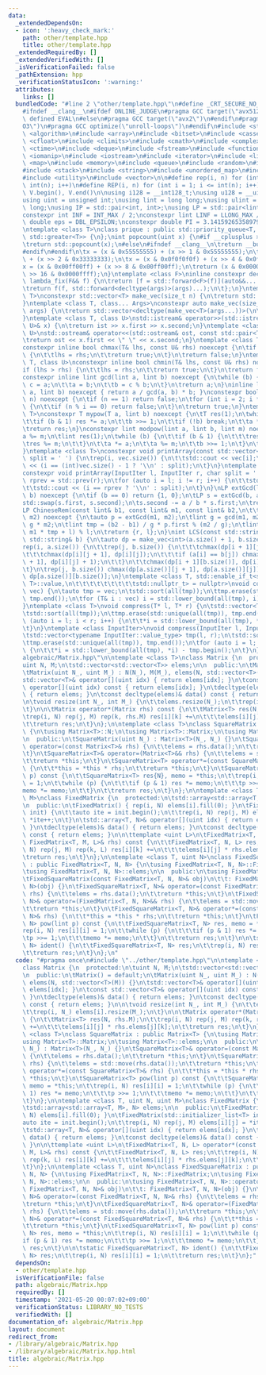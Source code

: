 ```yaml
---
data:
  _extendedDependsOn:
  - icon: ':heavy_check_mark:'
    path: other/template.hpp
    title: other/template.hpp
  _extendedRequiredBy: []
  _extendedVerifiedWith: []
  _isVerificationFailed: false
  _pathExtension: hpp
  _verificationStatusIcon: ':warning:'
  attributes:
    links: []
  bundledCode: "#line 2 \"other/template.hpp\"\n#define _CRT_SECURE_NO_WARNINGS\n\
    #ifndef __clang__\n#ifdef ONLINE_JUDGE\n#pragma GCC target(\"avx512f\")\n#elif\
    \ defined EVAL\n#else\n#pragma GCC target(\"avx2\")\n#endif\n#pragma GCC optimize(\"\
    O3\")\n#pragma GCC optimize(\"unroll-loops\")\n#endif\n#include <string.h>\n#include\
    \ <algorithm>\n#include <array>\n#include <bitset>\n#include <cassert>\n#include\
    \ <cfloat>\n#include <climits>\n#include <cmath>\n#include <complex>\n#include\
    \ <ctime>\n#include <deque>\n#include <fstream>\n#include <functional>\n#include\
    \ <iomanip>\n#include <iostream>\n#include <iterator>\n#include <list>\n#include\
    \ <map>\n#include <memory>\n#include <queue>\n#include <random>\n#include <set>\n\
    #include <stack>\n#include <string>\n#include <unordered_map>\n#include <unordered_set>\n\
    #include <utility>\n#include <vector>\n\n#define rep(i, n) for (int i = 0; i <\
    \ int(n); i++)\n#define REP(i, n) for (int i = 1; i <= int(n); i++)\n#define all(V)\
    \ V.begin(), V.end()\n\nusing i128 = __int128_t;\nusing u128 = __uint128_t;\n\
    using uint = unsigned int;\nusing lint = long long;\nusing ulint = unsigned long\
    \ long;\nusing IP = std::pair<int, int>;\nusing LP = std::pair<lint, lint>;\n\n\
    constexpr int INF = INT_MAX / 2;\nconstexpr lint LINF = LLONG_MAX / 2;\nconstexpr\
    \ double eps = DBL_EPSILON;\nconstexpr double PI = 3.141592653589793238462643383279;\n\
    \ntemplate <class T>\nclass prique : public std::priority_queue<T, std::vector<T>,\
    \ std::greater<T>> {\n};\nint popcount(uint x) {\n#if __cplusplus >= 202002L\n\
    \treturn std::popcount(x);\n#else\n#ifndef __clang__\n\treturn __builtin_popcount(x);\n\
    #endif\n#endif\n\tx = (x & 0x55555555) + (x >> 1 & 0x55555555);\n\tx = (x & 0x33333333)\
    \ + (x >> 2 & 0x33333333);\n\tx = (x & 0x0f0f0f0f) + (x >> 4 & 0x0f0f0f0f);\n\t\
    x = (x & 0x00ff00ff) + (x >> 8 & 0x00ff00ff);\n\treturn (x & 0x0000ffff) + (x\
    \ >> 16 & 0x0000ffff);\n}\ntemplate <class F>\ninline constexpr decltype(auto)\
    \ lambda_fix(F&& f) {\n\treturn [f = std::forward<F>(f)](auto&&... args) {\n\t\
    \treturn f(f, std::forward<decltype(args)>(args)...);\n\t};\n}\ntemplate <class\
    \ T>\nconstexpr std::vector<T> make_vec(size_t n) {\n\treturn std::vector<T>(n);\n\
    }\ntemplate <class T, class... Args>\nconstexpr auto make_vec(size_t n, Args&&...\
    \ args) {\n\treturn std::vector<decltype(make_vec<T>(args...))>(\n\t\tn, make_vec<T>(std::forward<Args>(args)...));\n\
    }\ntemplate <class T, class U>\nstd::istream& operator>>(std::istream& ist, std::pair<T,\
    \ U>& x) {\n\treturn ist >> x.first >> x.second;\n}\ntemplate <class T, class\
    \ U>\nstd::ostream& operator<<(std::ostream& ost, const std::pair<T, U>& x) {\n\
    \treturn ost << x.first << \" \" << x.second;\n}\ntemplate <class T, class U>\n\
    constexpr inline bool chmax(T& lhs, const U& rhs) noexcept {\n\tif (lhs < rhs)\
    \ {\n\t\tlhs = rhs;\n\t\treturn true;\n\t}\n\treturn false;\n}\ntemplate <class\
    \ T, class U>\nconstexpr inline bool chmin(T& lhs, const U& rhs) noexcept {\n\t\
    if (lhs > rhs) {\n\t\tlhs = rhs;\n\t\treturn true;\n\t}\n\treturn false;\n}\n\
    constexpr inline lint gcd(lint a, lint b) noexcept {\n\twhile (b) {\n\t\tlint\
    \ c = a;\n\t\ta = b;\n\t\tb = c % b;\n\t}\n\treturn a;\n}\ninline lint lcm(lint\
    \ a, lint b) noexcept { return a / gcd(a, b) * b; }\nconstexpr bool isprime(lint\
    \ n) noexcept {\n\tif (n == 1) return false;\n\tfor (int i = 2; i * i <= n; i++)\
    \ {\n\t\tif (n % i == 0) return false;\n\t}\n\treturn true;\n}\ntemplate <class\
    \ T>\nconstexpr T mypow(T a, lint b) noexcept {\n\tT res(1);\n\twhile (true) {\n\
    \t\tif (b & 1) res *= a;\n\t\tb >>= 1;\n\t\tif (!b) break;\n\t\ta *= a;\n\t}\n\
    \treturn res;\n}\nconstexpr lint modpow(lint a, lint b, lint m) noexcept {\n\t\
    a %= m;\n\tlint res(1);\n\twhile (b) {\n\t\tif (b & 1) {\n\t\t\tres *= a;\n\t\t\
    \tres %= m;\n\t\t}\n\t\ta *= a;\n\t\ta %= m;\n\t\tb >>= 1;\n\t}\n\treturn res;\n\
    }\ntemplate <class T>\nconstexpr void printArray(const std::vector<T>& vec, char\
    \ split = ' ') {\n\trep(i, vec.size()) {\n\t\tstd::cout << vec[i];\n\t\tstd::cout\
    \ << (i == (int)vec.size() - 1 ? '\\n' : split);\n\t}\n}\ntemplate <class InputIter>\n\
    constexpr void printArray(InputIter l, InputIter r, char split = ' ') {\n\tauto\
    \ rprev = std::prev(r);\n\tfor (auto i = l; i != r; i++) {\n\t\tstd::cout << *i;\n\
    \t\tstd::cout << (i == rprev ? '\\n' : split);\n\t}\n}\nLP extGcd(lint a, lint\
    \ b) noexcept {\n\tif (b == 0) return {1, 0};\n\tLP s = extGcd(b, a % b);\n\t\
    std::swap(s.first, s.second);\n\ts.second -= a / b * s.first;\n\treturn s;\n}\n\
    LP ChineseRem(const lint& b1, const lint& m1, const lint& b2,\n\t\t\t  const lint&\
    \ m2) noexcept {\n\tauto p = extGcd(m1, m2);\n\tlint g = gcd(m1, m2), l = m1 /\
    \ g * m2;\n\tlint tmp = (b2 - b1) / g * p.first % (m2 / g);\n\tlint r = (b1 +\
    \ m1 * tmp + l) % l;\n\treturn {r, l};\n}\nint LCS(const std::string& a, const\
    \ std::string& b) {\n\tauto dp = make_vec<int>(a.size() + 1, b.size() + 1);\n\t\
    rep(i, a.size()) {\n\t\trep(j, b.size()) {\n\t\t\tchmax(dp[i + 1][j], dp[i][j]);\n\
    \t\t\tchmax(dp[i][j + 1], dp[i][j]);\n\t\t\tif (a[i] == b[j]) chmax(dp[i + 1][j\
    \ + 1], dp[i][j] + 1);\n\t\t}\n\t\tchmax(dp[i + 1][b.size()], dp[i][b.size()]);\n\
    \t}\n\trep(j, b.size()) chmax(dp[a.size()][j + 1], dp[a.size()][j]);\n\treturn\
    \ dp[a.size()][b.size()];\n}\ntemplate <class T, std::enable_if_t<std::is_convertible<int,\
    \ T>::value,\n\t\t\t\t\t\t\t\t\tstd::nullptr_t> = nullptr>\nvoid compress(std::vector<T>&\
    \ vec) {\n\tauto tmp = vec;\n\tstd::sort(all(tmp));\n\ttmp.erase(std::unique(all(tmp)),\
    \ tmp.end());\n\tfor (T& i : vec) i = std::lower_bound(all(tmp), i) - tmp.begin();\n\
    }\ntemplate <class T>\nvoid compress(T* l, T* r) {\n\tstd::vector<T> tmp(l, r);\n\
    \tstd::sort(all(tmp));\n\ttmp.erase(std::unique(all(tmp)), tmp.end());\n\tfor\
    \ (auto i = l; i < r; i++) {\n\t\t*i = std::lower_bound(all(tmp), *i) - tmp.begin();\n\
    \t}\n}\ntemplate <class InputIter>\nvoid compress(InputIter l, InputIter r) {\n\
    \tstd::vector<typename InputIter::value_type> tmp(l, r);\n\tstd::sort(all(tmp));\n\
    \ttmp.erase(std::unique(all(tmp)), tmp.end());\n\tfor (auto i = l; i < r; i++)\
    \ {\n\t\t*i = std::lower_bound(all(tmp), *i) - tmp.begin();\n\t}\n}\n#line 3 \"\
    algebraic/Matrix.hpp\"\n\ntemplate <class T>\nclass Matrix {\n  protected:\n\t\
    uint N, M;\n\tstd::vector<std::vector<T>> elems;\n\n  public:\n\tMatrix() = default;\n\
    \tMatrix(uint N_, uint M_) : N(N_), M(M_), elems(N, std::vector<T>(M)) {}\n\t\
    std::vector<T>& operator[](uint idx) { return elems[idx]; }\n\tconst std::vector<T>&\
    \ operator[](uint idx) const { return elems[idx]; }\n\tdecltype(elems)& data()\
    \ { return elems; }\n\tconst decltype(elems)& data() const { return elems; }\n\
    \n\tvoid resize(int N_, int M_) {\n\t\telems.resize(N_);\n\t\trep(i, N_) elems[i].resize(M_);\n\
    \t}\n\n\tMatrix operator*(Matrix rhs) const {\n\t\tMatrix<T> res(N, rhs.M);\n\t\
    \trep(i, N) rep(j, M) rep(k, rhs.M) res[i][k] +=\n\t\t\telems[i][j] * rhs.elems[j][k];\n\
    \t\treturn res;\n\t}\n};\n\ntemplate <class T>\nclass SquareMatrix : public Matrix<T>\
    \ {\n\tusing Matrix<T>::N;\n\tusing Matrix<T>::Matrix;\n\tusing Matrix<T>::elems;\n\
    \n  public:\n\tSquareMatrix(uint N_) : Matrix<T>(N_, N_) {}\n\tSquareMatrix<T>&\
    \ operator=(const Matrix<T>& rhs) {\n\t\telems = rhs.data();\n\t\treturn *this;\n\
    \t}\n\tSquareMatrix<T>& operator=(Matrix<T>&& rhs) {\n\t\telems = std::move(rhs.data());\n\
    \t\treturn *this;\n\t}\n\tSquareMatrix<T> operator*=(const SquareMatrix<T>& rhs)\
    \ {\n\t\t*this = *this * rhs;\n\t\treturn *this;\n\t}\n\tSquareMatrix<T> pow(lint\
    \ p) const {\n\t\tSquareMatrix<T> res{N}, memo = *this;\n\t\trep(i, N) res[i][i]\
    \ = 1;\n\t\twhile (p) {\n\t\t\tif (p & 1) res *= memo;\n\t\t\tp >>= 1;\n\t\t\t\
    memo *= memo;\n\t\t}\n\t\treturn res;\n\t}\n};\n\ntemplate <class T, uint N, uint\
    \ M>\nclass FixedMatrix {\n  protected:\n\tstd::array<std::array<T, M>, N> elems;\n\
    \n  public:\n\tFixedMatrix() { rep(i, N) elems[i].fill(0); }\n\tFixedMatrix(std::initializer_list<T>\
    \ init) {\n\t\tauto ite = init.begin();\n\t\trep(i, N) rep(j, M) elems[i][j] =\
    \ *ite++;\n\t}\n\tstd::array<T, N>& operator[](uint idx) { return elems[idx];\
    \ }\n\tdecltype(elems)& data() { return elems; }\n\tconst decltype(elems)& data()\
    \ const { return elems; }\n\n\ttemplate <uint L>\n\tFixedMatrix<T, N, L> operator*(const\
    \ FixedMatrix<T, M, L>& rhs) const {\n\t\tFixedMatrix<T, N, L> res;\n\t\trep(i,\
    \ N) rep(j, M) rep(k, L) res[i][k] +=\n\t\t\telems[i][j] * rhs.elems[j][k];\n\t\
    \treturn res;\n\t}\n};\n\ntemplate <class T, uint N>\nclass FixedSquareMatrix\
    \ : public FixedMatrix<T, N, N> {\n\tusing FixedMatrix<T, N, N>::FixedMatrix;\n\
    \tusing FixedMatrix<T, N, N>::elems;\n\n  public:\n\tusing FixedMatrix<T, N, N>::operator*;\n\
    \tFixedSquareMatrix(const FixedMatrix<T, N, N>& obj)\n\t\t: FixedMatrix<T, N,\
    \ N>(obj) {}\n\tFixedSquareMatrix<T, N>& operator=(const FixedMatrix<T, N, N>&\
    \ rhs) {\n\t\telems = rhs.data();\n\t\treturn *this;\n\t}\n\tFixedSquareMatrix<T,\
    \ N>& operator=(FixedMatrix<T, N, N>&& rhs) {\n\t\telems = std::move(rhs.data());\n\
    \t\treturn *this;\n\t}\n\tFixedSquareMatrix<T, N>& operator*=(const FixedSquareMatrix<T,\
    \ N>& rhs) {\n\t\t*this = *this * rhs;\n\t\treturn *this;\n\t}\n\tFixedSquareMatrix<T,\
    \ N> pow(lint p) const {\n\t\tFixedSquareMatrix<T, N> res, memo = *this;\n\t\t\
    rep(i, N) res[i][i] = 1;\n\t\twhile (p) {\n\t\t\tif (p & 1) res *= memo;\n\t\t\
    \tp >>= 1;\n\t\t\tmemo *= memo;\n\t\t}\n\t\treturn res;\n\t}\n\n\tstatic FixedSquareMatrix<T,\
    \ N> ident() {\n\t\tFixedSquareMatrix<T, N> res;\n\t\trep(i, N) res[i][i] = 1;\n\
    \t\treturn res;\n\t}\n};\n"
  code: "#pragma once\n#include \"../other/template.hpp\"\n\ntemplate <class T>\n\
    class Matrix {\n  protected:\n\tuint N, M;\n\tstd::vector<std::vector<T>> elems;\n\
    \n  public:\n\tMatrix() = default;\n\tMatrix(uint N_, uint M_) : N(N_), M(M_),\
    \ elems(N, std::vector<T>(M)) {}\n\tstd::vector<T>& operator[](uint idx) { return\
    \ elems[idx]; }\n\tconst std::vector<T>& operator[](uint idx) const { return elems[idx];\
    \ }\n\tdecltype(elems)& data() { return elems; }\n\tconst decltype(elems)& data()\
    \ const { return elems; }\n\n\tvoid resize(int N_, int M_) {\n\t\telems.resize(N_);\n\
    \t\trep(i, N_) elems[i].resize(M_);\n\t}\n\n\tMatrix operator*(Matrix rhs) const\
    \ {\n\t\tMatrix<T> res(N, rhs.M);\n\t\trep(i, N) rep(j, M) rep(k, rhs.M) res[i][k]\
    \ +=\n\t\t\telems[i][j] * rhs.elems[j][k];\n\t\treturn res;\n\t}\n};\n\ntemplate\
    \ <class T>\nclass SquareMatrix : public Matrix<T> {\n\tusing Matrix<T>::N;\n\t\
    using Matrix<T>::Matrix;\n\tusing Matrix<T>::elems;\n\n  public:\n\tSquareMatrix(uint\
    \ N_) : Matrix<T>(N_, N_) {}\n\tSquareMatrix<T>& operator=(const Matrix<T>& rhs)\
    \ {\n\t\telems = rhs.data();\n\t\treturn *this;\n\t}\n\tSquareMatrix<T>& operator=(Matrix<T>&&\
    \ rhs) {\n\t\telems = std::move(rhs.data());\n\t\treturn *this;\n\t}\n\tSquareMatrix<T>\
    \ operator*=(const SquareMatrix<T>& rhs) {\n\t\t*this = *this * rhs;\n\t\treturn\
    \ *this;\n\t}\n\tSquareMatrix<T> pow(lint p) const {\n\t\tSquareMatrix<T> res{N},\
    \ memo = *this;\n\t\trep(i, N) res[i][i] = 1;\n\t\twhile (p) {\n\t\t\tif (p &\
    \ 1) res *= memo;\n\t\t\tp >>= 1;\n\t\t\tmemo *= memo;\n\t\t}\n\t\treturn res;\n\
    \t}\n};\n\ntemplate <class T, uint N, uint M>\nclass FixedMatrix {\n  protected:\n\
    \tstd::array<std::array<T, M>, N> elems;\n\n  public:\n\tFixedMatrix() { rep(i,\
    \ N) elems[i].fill(0); }\n\tFixedMatrix(std::initializer_list<T> init) {\n\t\t\
    auto ite = init.begin();\n\t\trep(i, N) rep(j, M) elems[i][j] = *ite++;\n\t}\n\
    \tstd::array<T, N>& operator[](uint idx) { return elems[idx]; }\n\tdecltype(elems)&\
    \ data() { return elems; }\n\tconst decltype(elems)& data() const { return elems;\
    \ }\n\n\ttemplate <uint L>\n\tFixedMatrix<T, N, L> operator*(const FixedMatrix<T,\
    \ M, L>& rhs) const {\n\t\tFixedMatrix<T, N, L> res;\n\t\trep(i, N) rep(j, M)\
    \ rep(k, L) res[i][k] +=\n\t\t\telems[i][j] * rhs.elems[j][k];\n\t\treturn res;\n\
    \t}\n};\n\ntemplate <class T, uint N>\nclass FixedSquareMatrix : public FixedMatrix<T,\
    \ N, N> {\n\tusing FixedMatrix<T, N, N>::FixedMatrix;\n\tusing FixedMatrix<T,\
    \ N, N>::elems;\n\n  public:\n\tusing FixedMatrix<T, N, N>::operator*;\n\tFixedSquareMatrix(const\
    \ FixedMatrix<T, N, N>& obj)\n\t\t: FixedMatrix<T, N, N>(obj) {}\n\tFixedSquareMatrix<T,\
    \ N>& operator=(const FixedMatrix<T, N, N>& rhs) {\n\t\telems = rhs.data();\n\t\
    \treturn *this;\n\t}\n\tFixedSquareMatrix<T, N>& operator=(FixedMatrix<T, N, N>&&\
    \ rhs) {\n\t\telems = std::move(rhs.data());\n\t\treturn *this;\n\t}\n\tFixedSquareMatrix<T,\
    \ N>& operator*=(const FixedSquareMatrix<T, N>& rhs) {\n\t\t*this = *this * rhs;\n\
    \t\treturn *this;\n\t}\n\tFixedSquareMatrix<T, N> pow(lint p) const {\n\t\tFixedSquareMatrix<T,\
    \ N> res, memo = *this;\n\t\trep(i, N) res[i][i] = 1;\n\t\twhile (p) {\n\t\t\t\
    if (p & 1) res *= memo;\n\t\t\tp >>= 1;\n\t\t\tmemo *= memo;\n\t\t}\n\t\treturn\
    \ res;\n\t}\n\n\tstatic FixedSquareMatrix<T, N> ident() {\n\t\tFixedSquareMatrix<T,\
    \ N> res;\n\t\trep(i, N) res[i][i] = 1;\n\t\treturn res;\n\t}\n};"
  dependsOn:
  - other/template.hpp
  isVerificationFile: false
  path: algebraic/Matrix.hpp
  requiredBy: []
  timestamp: '2021-05-20 00:07:02+09:00'
  verificationStatus: LIBRARY_NO_TESTS
  verifiedWith: []
documentation_of: algebraic/Matrix.hpp
layout: document
redirect_from:
- /library/algebraic/Matrix.hpp
- /library/algebraic/Matrix.hpp.html
title: algebraic/Matrix.hpp
---
```

